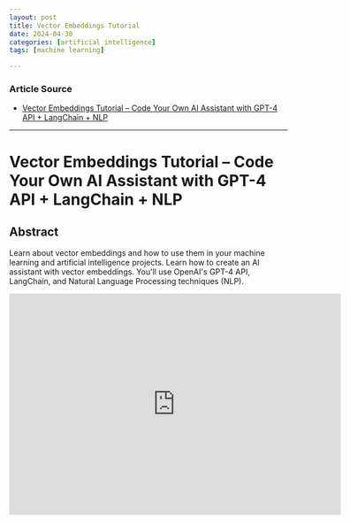 ```yaml
---
layout: post
title: Vector Embeddings Tutorial 
date: 2024-04-30
categories: [artificial intelligence]
tags: [machine learning]

---
```


### Article Source


* [Vector Embeddings Tutorial – Code Your Own AI Assistant with GPT-4 API + LangChain + NLP](https://www.youtube.com/watch?v=yfHHvmaMkcA)

---



# Vector Embeddings Tutorial – Code Your Own AI Assistant with GPT-4 API + LangChain + NLP

## Abstract

Learn about vector embeddings and how to use them in your machine learning and artificial intelligence projects. Learn how to create an AI assistant with vector embeddings. You'll use OpenAI's GPT-4 API, LangChain, and Natural Language Processing techniques (NLP).

<iframe width="600" height="400" src="https://www.youtube.com/embed/yfHHvmaMkcA?si=WGxQ5ZVID2wlSpuA" title="YouTube video player" frameborder="0" allow="accelerometer; autoplay; clipboard-write; encrypted-media; gyroscope; picture-in-picture; web-share" referrerpolicy="strict-origin-when-cross-origin" allowfullscreen></iframe>
